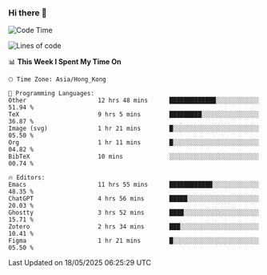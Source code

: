 ### Hi there 👋

<!--
**nicehiro/nicehiro** is a ✨ _special_ ✨ repository because its `README.md` (this file) appears on your GitHub profile.

Here are some ideas to get you started:

- 🔭 I’m currently working on ...
- 🌱 I’m currently learning ...
- 👯 I’m looking to collaborate on ...
- 🤔 I’m looking for help with ...
- 💬 Ask me about ...
- 📫 How to reach me: ...
- 😄 Pronouns: ...
- ⚡ Fun fact: ...
-->

<!--START_SECTION:waka-->
![Code Time](http://img.shields.io/badge/Code%20Time-670%20hrs%2052%20mins-blue)

![Lines of code](https://img.shields.io/badge/From%20Hello%20World%20I%27ve%20Written-1.7%20million%20lines%20of%20code-blue)

📊 **This Week I Spent My Time On** 

```text
🕑︎ Time Zone: Asia/Hong_Kong

💬 Programming Languages: 
Other                    12 hrs 48 mins      █████████████░░░░░░░░░░░░   51.94 % 
TeX                      9 hrs 5 mins        █████████░░░░░░░░░░░░░░░░   36.87 % 
Image (svg)              1 hr 21 mins        █░░░░░░░░░░░░░░░░░░░░░░░░   05.50 % 
Org                      1 hr 11 mins        █░░░░░░░░░░░░░░░░░░░░░░░░   04.82 % 
BibTeX                   10 mins             ░░░░░░░░░░░░░░░░░░░░░░░░░   00.74 % 

🔥 Editors: 
Emacs                    11 hrs 55 mins      ████████████░░░░░░░░░░░░░   48.35 % 
ChatGPT                  4 hrs 56 mins       █████░░░░░░░░░░░░░░░░░░░░   20.03 % 
Ghostty                  3 hrs 52 mins       ████░░░░░░░░░░░░░░░░░░░░░   15.71 % 
Zotero                   2 hrs 34 mins       ███░░░░░░░░░░░░░░░░░░░░░░   10.41 % 
Figma                    1 hr 21 mins        █░░░░░░░░░░░░░░░░░░░░░░░░   05.50 % 
```


 Last Updated on 18/05/2025 06:25:29 UTC
<!--END_SECTION:waka-->

